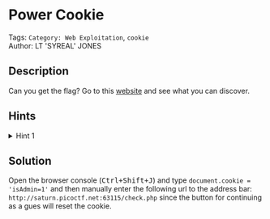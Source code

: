# Power Cookie

Tags: `Category: Web Exploitation`, `cookie`\
Author: LT 'SYREAL' JONES

## Description

Can you get the flag?
Go to this [website](http://saturn.picoctf.net:63115/) and see what you can discover.

## Hints

<details>
<summary>Hint 1</summary>

Do you know how to modify cookies?

</details>

## Solution

Open the browser console (<kbd>Ctrl+Shift+J</kbd>) and type ```document.cookie = 'isAdmin=1'``` and then manually enter the following url to the address bar: `http://saturn.picoctf.net:63115/check.php` since the button for continuing as a gues will reset the cookie.